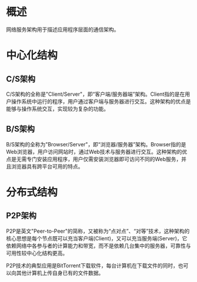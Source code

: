 # 概述
网络服务架构用于描述应用程序层面的通信架构。

# 中心化结构
## C/S架构
C/S架构的全称是"Client/Server"，即“客户端/服务器端”架构。Client指的是在用户操作系统中运行的程序，用户通过客户端与服务器进行交互。这种架构的优点是能够与操作系统交互，实现较为复杂的功能。

## B/S架构
B/S架构的全称为"Browser/Server"，即“浏览器/服务器”架构。Browser指的是Web浏览器，用户访问网站时，通过Web技术与服务器进行交互。这种架构的优点是无需专门安装应用程序，用户仅需安装浏览器即可访问不同的Web服务，并且浏览器具有跨平台可用的特点。

# 分布式结构
## P2P架构
P2P是英文"Peer-to-Peer"的简称，又被称为“点对点”、“对等”技术，这种架构的核心思想是每个节点既可以充当客户端(Client)，又可以充当服务端(Server)，它依赖网络中各参与者的计算能力和带宽，而不是依赖几台集中的服务器，可靠性与可用性较中心化结构更高。

P2P技术的典型应用是BitTorrent下载软件，每台计算机在下载文件的同时，也可以向其他计算机上传自身已有的文件数据。
